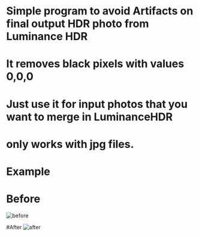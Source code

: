 # Simple program to avoid Artifacts on final output HDR photo from Luminance HDR
# It removes black pixels with values 0,0,0 

# Just use it for input photos that you want to merge in LuminanceHDR
# only works with jpg files.

# Example
# Before
![before](https://user-images.githubusercontent.com/110712843/215278599-32393c79-07ed-4345-addf-51ec1354eb31.JPG)

#After
![after](https://user-images.githubusercontent.com/110712843/215278631-4887ea0a-62e9-48ed-a3fb-2f3b8e36015c.JPG)
